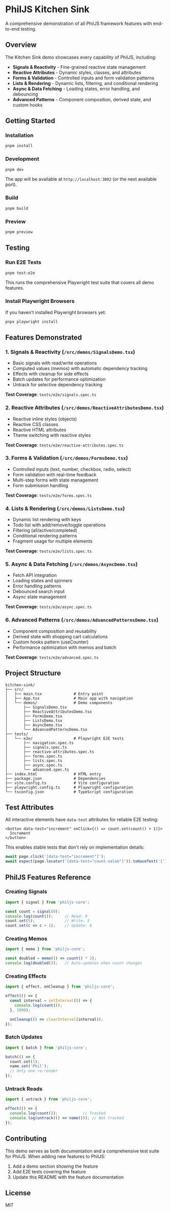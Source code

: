 # PhilJS Kitchen Sink

A comprehensive demonstration of all PhilJS framework features with end-to-end testing.

## Overview

The Kitchen Sink demo showcases every capability of PhilJS, including:

- **Signals & Reactivity** - Fine-grained reactive state management
- **Reactive Attributes** - Dynamic styles, classes, and attributes
- **Forms & Validation** - Controlled inputs and form validation patterns
- **Lists & Rendering** - Dynamic lists, filtering, and conditional rendering
- **Async & Data Fetching** - Loading states, error handling, and debouncing
- **Advanced Patterns** - Component composition, derived state, and custom hooks

## Getting Started

### Installation

```bash
pnpm install
```

### Development

```bash
pnpm dev
```

The app will be available at `http://localhost:3002` (or the next available port).

### Build

```bash
pnpm build
```

### Preview

```bash
pnpm preview
```

## Testing

### Run E2E Tests

```bash
pnpm test:e2e
```

This runs the comprehensive Playwright test suite that covers all demo features.

### Install Playwright Browsers

If you haven't installed Playwright browsers yet:

```bash
pnpx playwright install
```

## Features Demonstrated

### 1. Signals & Reactivity (`/src/demos/SignalsDemo.tsx`)

- Basic signals with read/write operations
- Computed values (memos) with automatic dependency tracking
- Effects with cleanup for side effects
- Batch updates for performance optimization
- Untrack for selective dependency tracking

**Test Coverage**: `tests/e2e/signals.spec.ts`

### 2. Reactive Attributes (`/src/demos/ReactiveAttributesDemo.tsx`)

- Reactive inline styles (objects)
- Reactive CSS classes
- Reactive HTML attributes
- Theme switching with reactive styles

**Test Coverage**: `tests/e2e/reactive-attributes.spec.ts`

### 3. Forms & Validation (`/src/demos/FormsDemo.tsx`)

- Controlled inputs (text, number, checkbox, radio, select)
- Form validation with real-time feedback
- Multi-step forms with state management
- Form submission handling

**Test Coverage**: `tests/e2e/forms.spec.ts`

### 4. Lists & Rendering (`/src/demos/ListsDemo.tsx`)

- Dynamic list rendering with keys
- Todo list with add/remove/toggle operations
- Filtering (all/active/completed)
- Conditional rendering patterns
- Fragment usage for multiple elements

**Test Coverage**: `tests/e2e/lists.spec.ts`

### 5. Async & Data Fetching (`/src/demos/AsyncDemo.tsx`)

- Fetch API integration
- Loading states and spinners
- Error handling patterns
- Debounced search input
- Async state management

**Test Coverage**: `tests/e2e/async.spec.ts`

### 6. Advanced Patterns (`/src/demos/AdvancedPatternsDemo.tsx`)

- Component composition and reusability
- Derived state with shopping cart calculations
- Custom hooks pattern (useCounter)
- Performance optimization with memos and batch

**Test Coverage**: `tests/e2e/advanced.spec.ts`

## Project Structure

```
kitchen-sink/
├── src/
│   ├── main.tsx              # Entry point
│   ├── App.tsx               # Main app with navigation
│   └── demos/                # Demo components
│       ├── SignalsDemo.tsx
│       ├── ReactiveAttributesDemo.tsx
│       ├── FormsDemo.tsx
│       ├── ListsDemo.tsx
│       ├── AsyncDemo.tsx
│       └── AdvancedPatternsDemo.tsx
├── tests/
│   └── e2e/                  # Playwright E2E tests
│       ├── navigation.spec.ts
│       ├── signals.spec.ts
│       ├── reactive-attributes.spec.ts
│       ├── forms.spec.ts
│       ├── lists.spec.ts
│       ├── async.spec.ts
│       └── advanced.spec.ts
├── index.html                # HTML entry
├── package.json              # Dependencies
├── vite.config.ts            # Vite configuration
├── playwright.config.ts      # Playwright configuration
└── tsconfig.json             # TypeScript configuration
```

## Test Attributes

All interactive elements have `data-test` attributes for reliable E2E testing:

```tsx
<button data-test="increment" onClick={() => count.set(count() + 1)}>
  Increment
</button>
```

This enables stable tests that don't rely on implementation details:

```ts
await page.click('[data-test="increment"]');
await expect(page.locator('[data-test="count-value"]')).toHaveText('1');
```

## PhilJS Features Reference

### Creating Signals

```ts
import { signal } from 'philjs-core';

const count = signal(0);
console.log(count());     // Read: 0
count.set(5);             // Write: 5
count.set(c => c + 1);    // Update: 6
```

### Creating Memos

```ts
import { memo } from 'philjs-core';

const doubled = memo(() => count() * 2);
console.log(doubled());   // Auto-updates when count changes
```

### Creating Effects

```ts
import { effect, onCleanup } from 'philjs-core';

effect(() => {
  const interval = setInterval(() => {
    console.log(count());
  }, 1000);

  onCleanup(() => clearInterval(interval));
});
```

### Batch Updates

```ts
import { batch } from 'philjs-core';

batch(() => {
  count.set(1);
  name.set('Phil');
  // Only one re-render
});
```

### Untrack Reads

```ts
import { untrack } from 'philjs-core';

effect(() => {
  console.log(count());           // Tracked
  console.log(untrack(() => name())); // Not tracked
});
```

## Contributing

This demo serves as both documentation and a comprehensive test suite for PhilJS. When adding new features to PhilJS:

1. Add a demo section showing the feature
2. Add E2E tests covering the feature
3. Update this README with the feature documentation

## License

MIT
